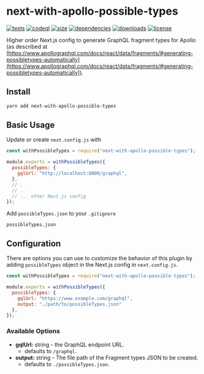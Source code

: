 # next-with-apollo-possible-types

[![tests](https://github.com/cansin/next-with-apollo-possible-types/actions/workflows/tests.yml/badge.svg)](https://github.com/cansin/next-with-apollo-possible-types/actions/workflows/tests.yml)
[![codeql](https://github.com/cansin/next-with-apollo-possible-types/actions/workflows/codeql-analysis.yml/badge.svg)](https://github.com/cansin/next-with-apollo-possible-types/actions/workflows/codeql-analysis.yml)
[![size](https://img.shields.io/bundlephobia/minzip/next-with-apollo-possible-types)](https://bundlephobia.com/result?p=next-with-apollo-possible-types)
[![dependencies](https://img.shields.io/librariesio/release/npm/next-with-apollo-possible-types)](https://libraries.io/npm/next-with-apollo-possible-types)
[![downloads](https://img.shields.io/npm/dm/next-with-apollo-possible-types)](https://www.npmjs.com/package/next-with-apollo-possible-types)
[![license](https://img.shields.io/github/license/cansin/next-with-apollo-possible-types)](https://github.com/cansin/next-with-apollo-possible-types/blob/master/LICENSE)

Higher order Next.js config to generate GraphQL fragment types for Apollo 
(as described at [https://www.apollographql.com/docs/react/data/fragments/#generating-possibletypes-automatically](https://www.apollographql.com/docs/react/data/fragments/#generating-possibletypes-automatically]).

## Install

```bash
yarn add next-with-apollo-possible-types
```

## Basic Usage

Update or create `next.config.js` with

```js
const withPossibleTypes = require("next-with-apollo-possible-types");

module.exports = withPossibleTypes({
  possibleTypes: {
    gqlUrl: "http://localhost:8000/graphql",
  },
  // .
  // ..
  // ... other Next.js config
});
```

Add `possibleTypes.json` to your `.gitignore`

```git
possibleTypes.json
```

## Configuration

There are options you can use to customize the behavior of this plugin
by adding `possibleTypes` object in the Next.js config in `next.config.js`.

```js
const withPossibleTypes = require("next-with-apollo-possible-types");

module.exports = withPossibleTypes({
  possibleTypes: {
    gqlUrl: "https://www.example.com/graphql",
    output: "./path/to/possibleTypes.json"
  },
});
```

### Available Options

- **gqlUrl:** string - the GraphQL endpoint URL.
  - defaults to `/graphql`.
- **output:** string - The file path of the Fragment types JSON to be created.
  - defaults to `./possibleTypes.json`.
